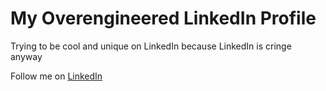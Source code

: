 # My Overengineered LinkedIn Profile
Trying to be cool and unique on LinkedIn because LinkedIn is cringe anyway

Follow me on [LinkedIn](https://www.linkedin.com/in/paologarde)